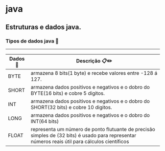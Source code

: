 # java

## Estruturas e dados java.

### Tipos de dados java 🚩

---

Dados 🎲 | Descrição 📋✏️
--------- | ------
BYTE | armazena 8 bits(1 byte) e recebe valores entre -128 á 127.
SHORT | armazena dados positivos e negativos e o dobro do BYTE(16 bits) e cobre 5 digitos.
INT | armazena dados positivos e negativos e o dobro do SHORT(32 bits) e cobre 10 digitos.
LONG | armazena dados positivos e negativos e o dobro do INT(64 bits)
FLOAT | representa um número de ponto flutuante de precisão simples de (32 bits) é usado para representar números reais útil para cálculos científicos    

